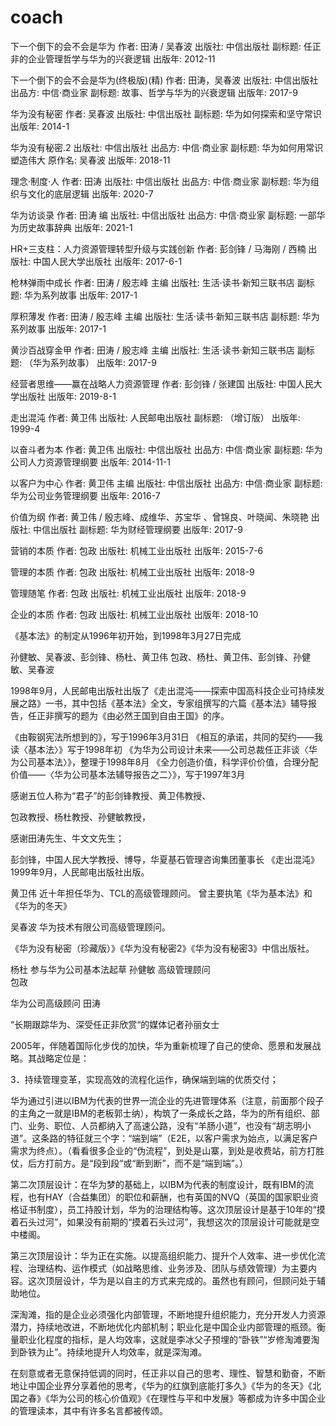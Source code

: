 # coach

下一个倒下的会不会是华为
作者: 田涛 / 吴春波
出版社: 中信出版社
副标题: 任正非的企业管理哲学与华为的兴衰逻辑
出版年: 2012-11

下一个倒下的会不会是华为(终极版)(精)
作者: 田涛，吴春波
出版社: 中信出版社
出品方: 中信·商业家
副标题: 故事、哲学与华为的兴衰逻辑
出版年: 2017-9


华为没有秘密
作者: 吴春波
出版社: 中信出版社
副标题: 华为如何探索和坚守常识
出版年: 2014-1


华为没有秘密.2
出版社: 中信出版社
出品方: 中信·商业家
副标题: 华为如何用常识塑造伟大
原作名: 吴春波
出版年: 2018-11



理念·制度·人
作者: 田涛
出版社: 中信出版社
出品方: 中信·商业家
副标题: 华为组织与文化的底层逻辑
出版年: 2020-7



华为访谈录
作者: 田涛 编
出版社: 中信出版社
出品方: 中信·商业家
副标题: 一部华为历史故事辞典
出版年: 2021-1




HR+三支柱：人力资源管理转型升级与实践创新
作者: 彭剑锋 / 马海刚 / 西楠
出版社: 中国人民大学出版社
出版年: 2017-6-1




枪林弹雨中成长
作者: 田涛 / 殷志峰 主编
出版社: 生活·读书·新知三联书店
副标题: 华为系列故事
出版年: 2017-1


厚积薄发
作者: 田涛 / 殷志峰 主编
出版社: 生活·读书·新知三联书店
副标题: 华为系列故事
出版年: 2017-1


黄沙百战穿金甲
作者: 田涛 / 殷志峰 主编
出版社: 生活·读书·新知三联书店
副标题: （华为系列故事）
出版年: 2017-9



经营者思维——赢在战略人力资源管理
作者: 彭剑锋 / 张建国
出版社: 中国人民大学出版社
出版年: 2019-8-1



走出混沌
作者: 黄卫伟
出版社: 人民邮电出版社
副标题: （增订版）
出版年: 1999-4


以奋斗者为本
作者: 黄卫伟
出版社: 中信出版社
出品方: 中信·商业家
副标题: 华为公司人力资源管理纲要
出版年: 2014-11-1


以客户为中心
作者: 黄卫伟 主编
出版社: 中信出版社
出品方: 中信·商业家
副标题: 华为公司业务管理纲要
出版年: 2016-7


价值为纲
作者: 黄卫伟 / 殷志峰、成维华、苏宝华 、曾锦良、叶晓闻、朱晓艳
出版社: 中信出版社
副标题: 华为财经管理纲要
出版年: 2017-9


营销的本质
作者: 包政
出版社: 机械工业出版社
出版年: 2015-7-6




管理的本质
作者: 包政
出版社: 机械工业出版社
出版年: 2018-9

管理随笔
作者: 包政
出版社: 机械工业出版社
出版年: 2018-9


企业的本质
作者: 包政
出版社: 机械工业出版社
出版年: 2018-10



《基本法》的制定从1996年初开始，到1998年3月27日完成

孙健敏、吴春波、彭剑锋、杨杜、黄卫伟
包政、杨杜、黄卫伟、彭剑锋、孙健敏、吴春波



1998年9月，人民邮电出版社出版了《走出混沌——探索中国高科技企业可持续发展之路》一书，其中包括《基本法》全文，专家组撰写的六篇《基本法》辅导报告，任正非撰写的题为《由必然王国到自由王国》的序。


《由鞍钢宪法所想到的》，写于1996年3月31日
《相互的承诺，共同的契约——我读〈基本法〉》写于1998年初
《为华为公司设计未来——公司总裁任正非谈〈华为公司基本法〉》，整理于1998年8月
《全力创造价值，科学评价价值，合理分配价值——〈华为公司基本法辅导报告之二〉》，写于1997年3月


感谢五位人称为“君子”的彭剑锋教授、黄卫伟教授、

包政教授、杨杜教授、孙健敏教授，

感谢田涛先生、牛文文先生；



彭剑锋，中国人民大学教授、博导，华夏基石管理咨询集团董事长
《走出混沌》1999年9月，人民邮电出版社出版。

黄卫伟 近十年担任华为、TCL的高级管理顾问。 曾主要执笔《华为基本法》和《华为的冬天》

吴春波  华为技术有限公司高级管理顾问。

《华为没有秘密（珍藏版）》《华为没有秘密2》《华为没有秘密3》中信出版社。



杨杜   参与华为公司基本法起草
孙健敏    高级管理顾问  
包政



华为公司高级顾问 田涛

“长期跟踪华为、深受任正非欣赏“的媒体记者孙丽女士






2005年，伴随着国际化步伐的加快，华为重新梳理了自己的使命、愿景和发展战略。其战略定位是：

3．持续管理变革，实现高效的流程化运作，确保端到端的优质交付；


华为通过引进以IBM为代表的世界一流企业的先进管理体系（注意，前面那个段子的主角之一就是IBM的老板郭士纳），构筑了一条成长之路，华为的所有组织、部门、业务、职位、人员都纳入了高速公路，没有“羊肠小道”，也没有“胡志明小道”。这条路的特征就三个字：“端到端”（E2E，以客户需求为始点，以满足客户需求为终点）。（看看很多企业的“伪流程”，到处是山寨，到处是收费站，前方打胜仗，后方打前方。是“段到段”或“断到断”，而不是“端到端”。）




第二次顶层设计：在华为梦的基础上，以IBM为代表的制度设计，既有IBM的流程，也有HAY（合益集团）的职位和薪酬，也有英国的NVQ（英国的国家职业资格证书制度），员工持股计划，华为的治理结构等。这次顶层设计是基于10年的“摸着石头过河”，如果没有前期的“摸着石头过河”，我想这次的顶层设计可能就是空中楼阁。









第三次顶层设计：华为正在实施。以提高组织能力、提升个人效率、进一步优化流程、治理结构、运作模式（如战略思维、业务涉及、团队与绩效管理）为主要内容。这次顶层设计，华为是以自主的方式来完成的。虽然也有顾问，但顾问处于辅助地位。



深淘滩，指的是企业必须强化内部管理，不断地提升组织能力，充分开发人力资源潜力，持续地改进，不断地优化内部机制；职业化是中国企业内部管理的瓶颈。衡量职业化程度的指标，是人均效率，这就是李冰父子预埋的“卧铁”“岁修淘滩要淘到卧铁为止”。持续地提升人均效率，就是深淘滩。

















在刻意或者无意保持低调的同时，任正非以自己的思考、理性、智慧和勤奋，不断地让中国企业界分享着他的思考，《华为的红旗到底能打多久》《华为的冬天》《北国之春》《华为公司的核心价值观》《在理性与平和中发展》等都成为许多中国企业的管理读本，其中有许多名言都被传颂。
